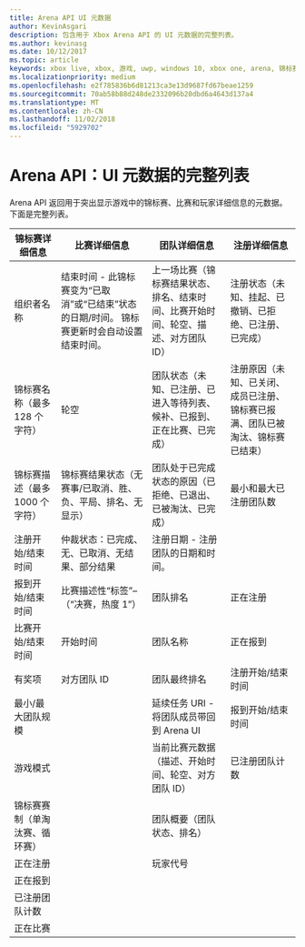```yaml
---
title: Arena API UI 元数据
author: KevinAsgari
description: 包含用于 Xbox Arena API 的 UI 元数据的完整列表。
ms.author: kevinasg
ms.date: 10/12/2017
ms.topic: article
keywords: xbox live, xbox, 游戏, uwp, windows 10, xbox one, arena, 锦标赛, ux
ms.localizationpriority: medium
ms.openlocfilehash: e2f785836b6d81213ca3e13d9687fd67beae1259
ms.sourcegitcommit: 70ab58b88d248de2332096b20dbd6a4643d137a4
ms.translationtype: MT
ms.contentlocale: zh-CN
ms.lasthandoff: 11/02/2018
ms.locfileid: "5929702"
---
```

# <a name="arena-apis-a-comprehensive-list-of-ui-metadata"></a>Arena API：UI 元数据的完整列表

Arena API 返回用于突出显示游戏中的锦标赛、比赛和玩家详细信息的元数据。 下面是完整列表。

锦标赛详细信息  | 比赛详细信息 | 团队详细信息  | 注册详细信息
--- | --- | --- | ---
组织者名称 | 结束时间 - 此锦标赛变为“已取消”或“已结束”状态的日期/时间。 锦标赛更新时会自动设置结束时间。 | 上一场比赛（锦标赛结果状态、排名、结束时间、比赛开始时间、轮空、描述、对方团队 ID） | 注册状态（未知、挂起、已撤销、已拒绝、已注册、已完成）
锦标赛名称（最多 128 个字符） | 轮空   | 团队状态（未知、已注册、已进入等待列表、候补、已报到、正在比赛、已完成） | 注册原因（未知、已关闭、成员已注册、锦标赛已报满、团队已被淘汰、锦标赛已结束）
锦标赛描述（最多 1000 个字符） | 锦标赛结果状态（无赛事/已取消、胜、负、平局、排名、无显示） | 团队处于已完成状态的原因（已拒绝、已退出、已被淘汰、已完成） | 最小和最大已注册团队数
注册开始/结束时间 | 仲裁状态：已完成、无、已取消、无结果、部分结果 | 注册日期 - 注册团队的日期和时间。 |
报到开始/结束时间 | 比赛描述性“标签”–（“决赛，热度 1”） | 团队排名 | 正在注册
比赛开始/结束时间 | 开始时间 | 团队名称 | 正在报到
有奖项 | 对方团队 ID | 团队最终排名 | 注册开始/结束时间
最小/最大团队规模 | | 延续任务 URI - 将团队成员带回到 Arena UI | 报到开始/结束时间
游戏模式 | | 当前比赛元数据（描述、开始时间、轮空、对方团队 ID） | 已注册团队计数
锦标赛赛制（单淘汰赛、循环赛） | | 团队概要（团队状态、排名） |
正在注册 | | 玩家代号 |
正在报到 | | |
已注册团队计数 | | |
正在比赛 | | |

